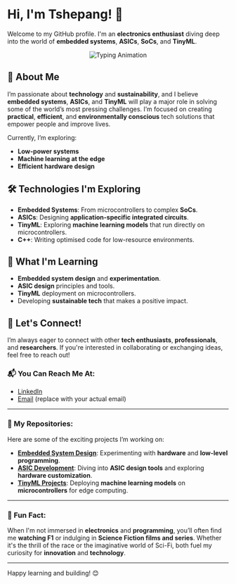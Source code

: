 # Hi, I'm Tshepang! 👋
Welcome to my GitHub profile. I'm an **electronics enthusiast** diving deep into the world of **embedded systems**, **ASICs**, **SoCs**, and **TinyML**.

<p align="center">
  <img src="https://readme-typing-svg.herokuapp.com?font=Fira+Code&weight=600&size=20&duration=4000&pause=1000&color=FF5733&center=true&vCenter=true&multiline=true&width=700&height=80&lines=Electronics+%7C+Embedded+Systems+%7C+ASICs+%7C+TinyML;Building+Sustainable+and+Efficient+Tech+Solutions" alt="Typing Animation">
</p>

## 🚀 About Me
I’m passionate about **technology** and **sustainability**, and I believe **embedded systems**, **ASICs**, and **TinyML** will play a major role in solving some of the world’s most pressing challenges. I’m focused on creating **practical**, **efficient**, and **environmentally conscious** tech solutions that empower people and improve lives.

Currently, I’m exploring:
- **Low-power systems**
- **Machine learning at the edge**
- **Efficient hardware design**

## 🛠️ Technologies I'm Exploring
- **Embedded Systems**: From microcontrollers to complex **SoCs**.
- **ASICs**: Designing **application-specific integrated circuits**.
- **TinyML**: Exploring **machine learning models** that run directly on microcontrollers.
- **C++**: Writing optimised code for low-resource environments.

## 🌱 What I'm Learning
- **Embedded system design** and **experimentation**.
- **ASIC design** principles and tools.
- **TinyML** deployment on microcontrollers.
- Developing **sustainable tech** that makes a positive impact.

## 💬 Let's Connect!
I’m always eager to connect with other **tech enthusiasts**, **professionals**, and **researchers**. If you're interested in collaborating or exchanging ideas, feel free to reach out!

### 📬 You Can Reach Me At:
- [LinkedIn](https://www.linkedin.com/in/tshepangnkwe/)
- [Email](mailto:youremail@example.com) (replace with your actual email)

---

### 📂 My Repositories:
Here are some of the exciting projects I’m working on:
- **[Embedded System Design](link-to-repository)**: Experimenting with **hardware** and **low-level programming**.
- **[ASIC Development](link-to-repository)**: Diving into **ASIC design tools** and exploring **hardware customization**.
- **[TinyML Projects](link-to-repository)**: Deploying **machine learning models** on **microcontrollers** for edge computing.

---

### 🎯 Fun Fact:
When I'm not immersed in **electronics** and **programming**, you’ll often find me **watching F1** or indulging in **Science Fiction films and series**. Whether it's the thrill of the race or the imaginative world of Sci-Fi, both fuel my curiosity for **innovation** and **technology**.

---

Happy learning and building! 😊
